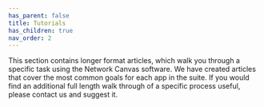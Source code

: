 ```yaml
---
has_parent: false
title: Tutorials
has_children: true
nav_order: 2
---
```

This section contains longer format articles, which walk you through a specific task using the Network Canvas software. We have created articles that cover the most common goals for each app in the suite. If you would find an additional full length walk through of a specific process useful, please contact us and suggest it.